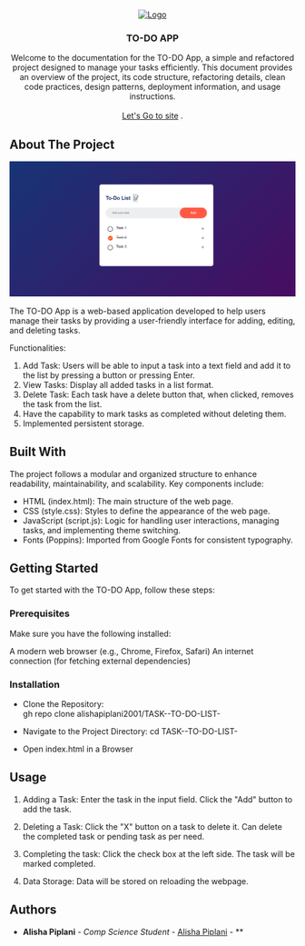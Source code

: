 <br/>
<p align="center">
  <a href="https://github.com/alishapiplani2001/TASK--TO-DO-LIST-">
    <img src="https://w7.pngwing.com/pngs/670/265/png-transparent-checkmark-done-exam-list-pencil-todo-xomo-basics-icon-thumbnail.png" alt="Logo" width="80" height="80">
  </a>

  <h3 align="center">TO-DO APP</h3>

  <p align="center">
    Welcome to the documentation for the TO-DO App, a simple and refactored project designed to manage your tasks efficiently. This document provides an overview of the project, its code structure, refactoring details, clean code practices, design patterns, deployment information, and usage instructions.
    <br/>
    <br/>
    <a href="https://task-to-do-list-virid.vercel.app/">Let's Go to site</a>
    .
  </p>
</p>



## About The Project

![Screen Shot](https://github.com/alishapiplani2001/TASK--TO-DO-LIST-/blob/main/images/Screenshot_project.png?raw=true)

The TO-DO App is a web-based application developed to help users manage their tasks by providing a user-friendly interface for adding, editing, and deleting tasks.

Functionalities:
1. Add Task: Users will be able to input a task into a text field and add it to the list by pressing a button or pressing Enter.
2. View Tasks: Display all added tasks in a list format.
3. Delete Task: Each task have a delete button that, when clicked, removes the task from the list.
4. Have the capability to mark tasks as completed without deleting them. 
5. Implemented persistent storage.


## Built With

The project follows a modular and organized structure to enhance readability, maintainability, and scalability. Key components include:

* HTML (index.html): The main structure of the web page.
* CSS (style.css): Styles to define the appearance of the web page.
* JavaScript (script.js): Logic for handling user interactions, managing 
  tasks, and implementing theme switching.
* Fonts (Poppins): Imported from Google Fonts for consistent typography.

## Getting Started

To get started with the TO-DO App, follow these steps:



### Prerequisites

Make sure you have the following installed:

A modern web browser (e.g., Chrome, Firefox, Safari)
An internet connection (for fetching external dependencies)

### Installation

* Clone the Repository:  
gh repo clone alishapiplani2001/TASK--TO-DO-LIST-

* Navigate to the Project Directory:
cd TASK--TO-DO-LIST-

* Open index.html in a Browser

## Usage

1. Adding a Task:
Enter the task in the input field.
Click the "Add" button to add the task. 

2. Deleting a Task:
Click the "X" button on a task to delete it.
Can delete the completed task or pending task as per need.

3. Completing the task:
Click the check box at the left side. The task will be marked completed.

4. Data Storage:
Data will be stored on reloading the webpage.



## Authors

* **Alisha Piplani** - *Comp Science Student* - [Alisha Piplani](https://github.com/alishapiplani2001) - **


